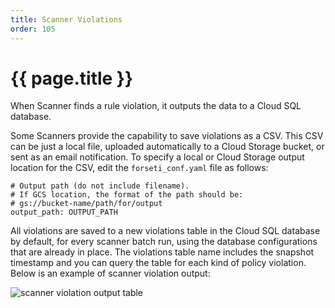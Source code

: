```yaml
---
title: Scanner Violations
order: 105
---
```


# {{ page.title }}

When Scanner finds a rule violation, it outputs the data to a Cloud SQL database.

Some Scanners provide the capability to save violations as a CSV. This CSV can be
just a local file, uploaded automatically to a Cloud Storage bucket, or sent as an 
email notification. To specify a local or Cloud Storage
output location for the CSV, edit the `forseti_conf.yaml` file as follows:

```
# Output path (do not include filename).
# If GCS location, the format of the path should be:
# gs://bucket-name/path/for/output
output_path: OUTPUT_PATH
```

All violations are saved to a new violations table in the Cloud SQL database
by default, for every scanner batch run, using the database configurations that
are already in place. The violations table name includes the snapshot timestamp
and you can query the table for each kind of policy violation. Below is an
example of scanner violation output:

![scanner violation output table](/images/docs/v1.1/quickstarts/scanner-output.png)
